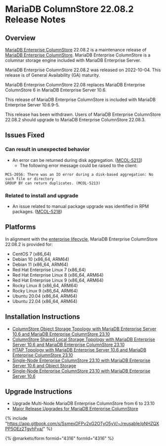 # MariaDB ColumnStore 22.08.2 Release Notes

## Overview

[MariaDB Enterprise ColumnStore](https://github.com/mariadb-corporation/docs-release-notes/blob/test/kb/en/mariadb-columnstore/README.md) 22.08.2 is a maintenance release of [MariaDB Enterprise ColumnStore](https://github.com/mariadb-corporation/docs-release-notes/blob/test/kb/en/mariadb-columnstore/README.md). MariaDB Enterprise ColumnStore is a columnar storage engine included with MariaDB Enterprise Server.

MariaDB Enterprise ColumnStore 22.08.2 was released on 2022-10-04. This release is of General Availability (GA) maturity.

MariaDB Enterprise ColumnStore 22.08 replaces MariaDB Enterprise ColumnStore 6 in MariaDB Enterprise Server 10.6.

This release of MariaDB Enterprise ColumnStore is included with MariaDB Enterprise Server 10.6.9-5.

This release has been withdrawn. Users of MariaDB Enterprise ColumnStore 22.08.2 should upgrade to MariaDB Enterprise ColumnStore 22.08.3.

## Issues Fixed

### Can result in unexpected behavior

* An error can be returned during disk aggregation. ([MCOL-5213](https://jira.mariadb.org/browse/MCOL-5213))
  * The following error message could be raised to the client:

```
MCS-2056: There was an IO error during a disk-based aggregation: No such file or directory
GROUP BY can return duplicates. (MCOL-5213)
```

### Related to install and upgrade

* An issue related to manual package upgrade was identified in RPM packages. ([MCOL-5218](https://jira.mariadb.org/browse/MCOL-5218))

## Platforms

In alignment with the [enterprise lifecycle](../../enterprise-server/about/enterprise-server-lifecycle.md), MariaDB Enterprise ColumnStore 22.08.2 is provided for:

* CentOS 7 (x86\_64)
* Debian 10 (x86\_64, ARM64)
* Debian 11 (x86\_64, ARM64)
* Red Hat Enterprise Linux 7 (x86\_64)
* Red Hat Enterprise Linux 8 (x86\_64, ARM64)
* Red Hat Enterprise Linux 9 (x86\_64, ARM64)
* Rocky Linux 8 (x86\_64, ARM64)
* Rocky Linux 9 (x86\_64, ARM64)
* Ubuntu 20.04 (x86\_64, ARM64)
* Ubuntu 22.04 (x86\_64, ARM64)

## Installation Instructions

* [ColumnStore Object Storage Topology with MariaDB Enterprise Server 10.6 ](https://app.gitbook.com/s/SsmexDFPv2xG2OTyO5yV/architecture/topologies/columnstore-object-storage)[and MariaDB Enterprise ColumnStore 23.10](https://app.gitbook.com/s/SsmexDFPv2xG2OTyO5yV/architecture/topologies/columnstore-object-storage)
* [ColumnStore Shared Local Storage Topology with MariaDB Enterprise Server 10.6](https://app.gitbook.com/s/SsmexDFPv2xG2OTyO5yV/architecture/topologies/columnstore-shared-local-storage)[ and MariaDB Enterprise ColumnStore 23.10](https://app.gitbook.com/s/SsmexDFPv2xG2OTyO5yV/architecture/topologies/columnstore-shared-local-storage)
* [HTAP Topology with MariaDB Enterprise Server 10.6](https://app.gitbook.com/s/SsmexDFPv2xG2OTyO5yV/architecture/topologies/htap)[ and MariaDB Enterprise ColumnStore 23.10](https://app.gitbook.com/s/SsmexDFPv2xG2OTyO5yV/architecture/topologies/htap)
* [Single-Node Enterprise ColumnStore 23.10 with MariaDB Enterprise Server 10.6](https://app.gitbook.com/s/SsmexDFPv2xG2OTyO5yV/architecture/topologies/single-node-topologies/enterprise-server-with-columnstore-object-storage)[ and Object Storage](https://app.gitbook.com/s/SsmexDFPv2xG2OTyO5yV/architecture/topologies/single-node-topologies/enterprise-server-with-columnstore-object-storage)
* [Single-Node Enterprise ColumnStore 23.10 with MariaDB Enterprise Server 10.6](https://app.gitbook.com/s/SsmexDFPv2xG2OTyO5yV/architecture/topologies/single-node-topologies)

## Upgrade Instructions

* Upgrade Multi-Node MariaDB Enterprise ColumnStore from 6 to 23.10
* [Major Release Upgrades for MariaDB Enterprise ColumnStore](https://github.com/mariadb-corporation/docs-release-notes/blob/test/en/columnstore-release-notes/README.md)

{% include "https://app.gitbook.com/s/SsmexDFPv2xG2OTyO5yV/~/reusable/pNHZQXPP5OEz2TgvhFva/" %}

{% @marketo/form formid="4316" formId="4316" %}
